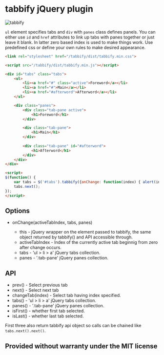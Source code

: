 # tabbify jQuery plugin

![tabbify](https://user-images.githubusercontent.com/43479456/64606755-a7e4ee00-d3cf-11e9-9169-571364a5ce7c.png)

`ul` element specifies tabs and `div` with `panes` class defines panels. You can either use `id` and `href` 
attributes to link up tabs with panes together or just leave it blank. In latter zero based index is used to make things work.
Use predefined css or define your own rules to make desired appearance.

```html
<link rel="stylesheet" href="/tabbify/dist/tabbify.min.css">
```
```html
<script src="/tabbify/dist/tabbify.min.js"></script>
```

```html
<div id="tabs" class="tabs">
    <ul>
        <li><a href="#" class="active">Foreword</a></li>
        <li><a href="#">Main</a></li>
        <li><a href="#afterword">Afterword</a></li>
    </ul>

    <div class="panes">
        <div class="tab-pane active">
            <h1>Foreword</h1>
        </div>

        <div class="tab-pane">
            <h1>Main</h1>
        </div>
        
        <div class="tab-pane" id="#afterword">
            <h1>Afterword</h1>
        </div>
    </div>
</div>

<script>
$(function() {
    var tabs = $('#tabs').tabbify({onChange: function(index) { alert(index); } });
    tabs.next();
});
</script>
```

## Options

* onChange(activeTabIndex, tabs, panes)

    - this - jQuery wrapper on the element passed to tabbify, the same object returned by tabbify() and API accessible through.
    - activeTabIndex - Index of the currently active tab beginnig from zero after change occurs.
    - tabs - 'ul > li > a' jQuery tabs collection.
    - panes - '.tab-pane' jQuery panes collection.

## API

* prev() - Select previous tab
* next() - Select next tab
* changeTab(index) - Select tab having index specified.
* tabs() - 'ul > li > a' jQuery tabs collection.
* panes() - '.tab-pane' jQuery panes collection.
* isFirst() - whether first tab selected.
* isLast() - whether last tab selected.

First three also return tabbify api object so calls can be chained like `tabs.next().next()`.

## Provided without warranty under the MIT license

